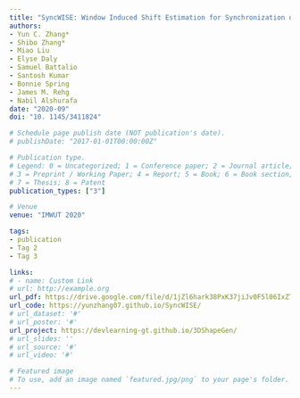 ```yaml
---
title: "SyncWISE: Window Induced Shift Estimation for Synchronization of Video and Accelerometry from Wearable Sensors"
authors:
- Yun C. Zhang*
- Shibo Zhang*
- Miao Liu
- Elyse Daly
- Samuel Battalio
- Santosh Kumar
- Bonnie Spring
- James M. Rehg
- Nabil Alshurafa
date: "2020-09"
doi: "10. 1145/3411824"

# Schedule page publish date (NOT publication's date).
# publishDate: "2017-01-01T00:00:00Z"

# Publication type.
# Legend: 0 = Uncategorized; 1 = Conference paper; 2 = Journal article;
# 3 = Preprint / Working Paper; 4 = Report; 5 = Book; 6 = Book section;
# 7 = Thesis; 8 = Patent
publication_types: ["3"]

# Venue
venue: "IMWUT 2020"

tags:
- publication
- Tag 2
- Tag 3

links:
# - name: Custom Link
# url: http://example.org
url_pdf: https://drive.google.com/file/d/1jZl6hark38PxK37jiJv0F5l06IxZTNn5/view?usp=sharing
url_code: https://yunzhang07.github.io/SyncWISE/
# url_dataset: '#'
# url_poster: '#'
url_project: https://devlearning-gt.github.io/3DShapeGen/
# url_slides: ''
# url_source: '#'
# url_video: '#'

# Featured image
# To use, add an image named `featured.jpg/png` to your page's folder. 
---
```

